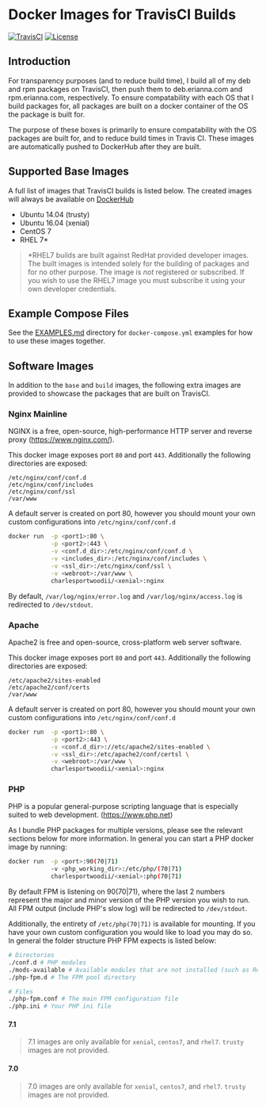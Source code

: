 # Docker Images for TravisCI Builds

[![TravisCI](https://img.shields.io/travis/charlesportwoodii/docker-images.svg?style=flat-square&branch=master "TravisCI")](https://travis-ci.org/charlesportwoodii/docker-images)
[![License](https://img.shields.io/badge/license-BSD-orange.svg?style=flat-square "License")](https://github.com/charlesportwoodii/docker-images/blob/master/LICENSE.md)

## Introduction

For transparency purposes (and to reduce build time), I build all of my deb and rpm packages on TravisCI, then push them to deb.erianna.com and rpm.erianna.com, respectively. To ensure compatability with each OS that I build packages for, all packages are built on a docker container of the OS the package is built for.

The purpose of these boxes is primarily to ensure compatability with the OS packages are built for, and to reduce build times in Travis CI. These images are automatically pushed to DockerHub after they are built. 

## Supported Base Images

A full list of images that TravisCI builds is listed below. The created images will always be available on [DockerHub](https://hub.docker.com/r/charlesportwoodii/docker-images/tags/)

- Ubuntu 14.04 (trusty)
- Ubuntu 16.04 (xenial)
- CentOS 7
- RHEL 7*

> *RHEL7 builds are built against RedHat provided developer images. The built images is intended solely for the building of packages and for no other purpose. The image is _not_ registered or subscribed. If you wish to use the RHEL7 image you must subscribe it using your own developer credentials.

## Example Compose Files

See the [EXAMPLES.md](EXAMPLES.md) directory for `docker-compose.yml` examples for how to use these images together.

## Software Images

In addition to the `base` and `build` images, the following extra images are provided to showcase the packages that are built on TravisCI.

### Nginx Mainline

NGINX is a free, open-source, high-performance HTTP server and reverse proxy (https://www.nginx.com/).

This docker image exposes port `80` and port `443`. Additionally the following directories are exposed:

```
/etc/nginx/conf/conf.d
/etc/nginx/conf/includes
/etc/nginx/conf/ssl
/var/www
```

A default server is created on port 80, however you should mount your own custom configurations into `/etc/nginx/conf/conf.d`

```bash
docker run  -p <port1>:80 \
            -p <port2>:443 \
            -v <conf.d_dir>:/etc/nginx/conf/conf.d \
            -v <includes_dir>:/etc/nginx/conf/includes \
            -v <ssl_dir>:/etc/nginx/conf/ssl \
            -v <webroot>:/var/www \
            charlesportwoodii/<xenial>:nginx
```

By default, `/var/log/nginx/error.log` and `/var/log/nginx/access.log` is redirected to `/dev/stdout`.

### Apache

Apache2 is free and open-source, cross-platform web server software.

This docker image exposes port `80` and port `443`. Additionally the following directories are exposed:

```
/etc/apache2/sites-enabled
/etc/apache2/conf/certs
/var/www
```

A default server is created on port 80, however you should mount your own custom configurations into `/etc/nginx/conf/conf.d`

```bash
docker run  -p <port1>:80 \
            -p <port2>:443 \
            -v <conf.d_dir>://etc/apache2/sites-enabled \
            -v <ssl_dir>:/etc/apache2/conf/certsl \
            -v <webroot>:/var/www \
            charlesportwoodii/<xenial>:nginx
```

### PHP

PHP is a popular general-purpose scripting language that is especially suited to web development. (https://www.php.net)

As I bundle PHP packages for multiple versions, please see the relevant sections below for more information. In general you can start a PHP docker image by running:

```bash
docker run  -p <port>:90(70|71)
            -v <php_working_dir>:/etc/php/(70|71)
            charlesportwoodii/<xenial>:php(70|71)
```

By default FPM is listening on 90(70|71), where the last 2 numbers represent the major and minor version of the PHP version you wish to run. All FPM output (include PHP's slow log) will be redirected to `/dev/stdout`.

Additionally, the entirety of `/etc/php(70|71)` is available for mounting. If you have your own custom configuration you would like to load you may do so. In general the folder structure PHP FPM expects is listed below:

```bash
# Directories
./conf.d # PHP modules
./mods-available # Available modules that are not installed (such as Redis)
./php-fpm.d # The FPM pool directory

# Files
./php-fpm.conf # The main FPM configuration file
./php.ini # Your PHP ini file
```

#### 7.1

> 7.1 images are only available for `xenial`, `centos7`, and `rhel7`. `trusty` images are not provided.

#### 7.0

> 7.0 images are only available for `xenial`, `centos7`, and `rhel7`. `trusty` images are not provided.



